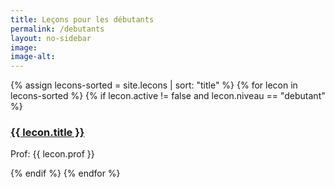 ```yaml
---
title: Leçons pour les débutants
permalink: /debutants
layout: no-sidebar
image: 
image-alt: 
---
```

{% assign lecons-sorted = site.lecons | sort: "title" %}
{% for lecon in lecons-sorted %}
{% if lecon.active != false and lecon.niveau == "debutant" %}

<h3><a href="{{ lecon.url | relative_url }}">{{ lecon.title }}</a></h3>
<p>Prof: {{ lecon.prof }}</p>
{% endif %}
{% endfor %}